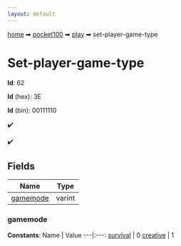 ```yaml
---
layout: default
---
```


[home](/) ➡ [pocket100](/protocol/pocket100) ➡ [play](/protocol/pocket100/play) ➡ set-player-game-type

# Set-player-game-type

**Id**: 62

**Id** (hex): 3E

**Id** (bin): 00111110

✔️

✔️

## Fields

Name | Type
---|---
[gamemode](#gamemode) | varint

### gamemode

**Constants**:
Name | Value
---|:---:
[survival](gamemode_survival) | 0
[creative](gamemode_creative) | 1

